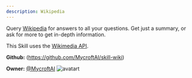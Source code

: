 ```yaml
---
description: Wikipedia
---
```

Query [Wikipedia](https://www.wikipedia.org) for answers to all your questions.  Get just a summary, or ask for more to get in-depth information.

This Skill uses the [Wikimedia API](https://en.wikipedia.org/w/api.php).

**Github:** (https://github.com/MycroftAI/skill-wiki)

**Owner:** [@MycroftAI](https://github.com/MycroftAI) ![avatart](https://avatars0.githubusercontent.com/u/14171097?v=4)

